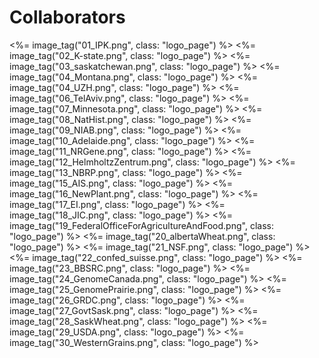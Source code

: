 # Collaborators

<%= image_tag("01_IPK.png", class: "logo_page") %>
<%= image_tag("02_K-state.png", class: "logo_page") %>
<%= image_tag("03_saskatchewan.png", class: "logo_page") %>
<%= image_tag("04_Montana.png", class: "logo_page") %>
<%= image_tag("04_UZH.png", class: "logo_page") %>
<%= image_tag("06_TelAviv.png", class: "logo_page") %>
<%= image_tag("07_Minnesota.png", class: "logo_page") %>
<%= image_tag("08_NatHist.png", class: "logo_page") %>
<%= image_tag("09_NIAB.png", class: "logo_page") %>
<%= image_tag("10_Adelaide.png", class: "logo_page") %>
<%= image_tag("11_NRGene.png", class: "logo_page") %>
<%= image_tag("12_HelmholtzZentrum.png", class: "logo_page") %>
<%= image_tag("13_NBRP.png", class: "logo_page") %>
<%= image_tag("15_AIS.png", class: "logo_page") %>
<%= image_tag("16_NewPlant.png", class: "logo_page") %>
<%= image_tag("17_EI.png", class: "logo_page") %>
<%= image_tag("18_JIC.png", class: "logo_page") %>
<%= image_tag("19_FederalOfficeForAgricultureAndFood.png", class: "logo_page") %>
<%= image_tag("20_albertaWheat.png", class: "logo_page") %>
<%= image_tag("21_NSF.png", class: "logo_page") %>
<%= image_tag("22_confed_suisse.png", class: "logo_page") %>
<%= image_tag("23_BBSRC.png", class: "logo_page") %>
<%= image_tag("24_GenomeCanada.png", class: "logo_page") %>
<%= image_tag("25_GenomePrairie.png", class: "logo_page") %>
<%= image_tag("26_GRDC.png", class: "logo_page") %>
<%= image_tag("27_GovtSask.png", class: "logo_page") %>
<%= image_tag("28_SaskWheat.png", class: "logo_page") %>
<%= image_tag("29_USDA.png", class: "logo_page") %>
<%= image_tag("30_WesternGrains.png", class: "logo_page") %>
